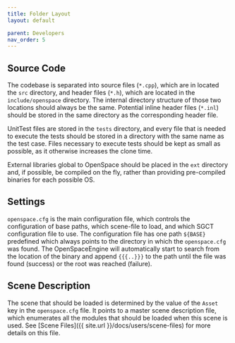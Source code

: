```yaml
---
title: Folder Layout
layout: default

parent: Developers
nav_order: 5
---
```


## Source Code
The codebase is separated into source files (`*.cpp`), which are in located the `src` directory, and header files (`*.h`), which are located in the `include/openspace` directory.  The internal directory structure of those two locations should always be the same.  Potential inline header files (`*.inl`) should be stored in the same directory as the corresponding header file.

UnitTest files are stored in the `tests` directory, and every file that is needed to execute the tests should be stored in a directory with the same name as the test case.  Files necessary to execute tests should be kept as small as possible, as it otherwise increases the clone time.

External libraries global to OpenSpace should be placed in the `ext` directory and, if possible, be compiled on the fly, rather than providing pre-compiled binaries for each possible OS.

## Settings
`openspace.cfg` is the main configuration file, which controls the configuration of base paths, which scene-file to load, and which SGCT configuration file to use.  The configuration file has one path `${BASE}` predefined which always points to the directory in which the `openspace.cfg` was found.  The OpenSpaceEngine will automatically start to search from the location of the binary and append `{{{..}}}` to the path until the file was found (success) or the root was reached (failure).

## Scene Description
The scene that should be loaded is determined by the value of the `Asset` key in the `openspace.cfg` file.  It points to a master scene description file, which enumerates all the modules that should be loaded when this scene is used.  See [Scene Files]({{ site.url }}/docs/users/scene-files) for more details on this file.